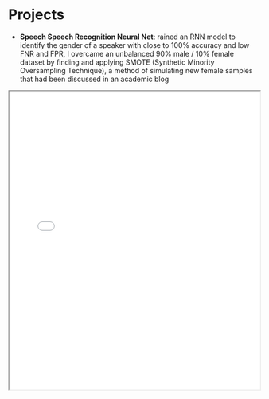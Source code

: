 # Projects

- **Speech Speech Recognition Neural Net**:
rained an RNN model to identify the gender of a speaker with close to 100% accuracy and low FNR and FPR, I overcame an unbalanced 90% male / 10% female dataset by finding and applying SMOTE (Synthetic Minority Oversampling Technique), a method of simulating new female samples that had been discussed in an academic blog

<iframe src="portfolio/Dayan%20Parker_Mini%20Project%20Presentation.pdf" width="100%" height="600px">
    Your browser does not support PDFs. Please download the PDF to view it: 
</iframe>
